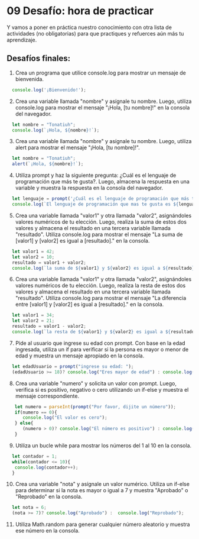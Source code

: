 # 09 Desafío: hora de practicar
<p>Y vamos a poner en práctica nuestro conocimiento con otra lista de actividades (no obligatorias) para que practiques y refuerces aún más tu aprendizaje.</p>

## Desafíos finales:
1. Crea un programa que utilice console.log para mostrar un mensaje de bienvenida.
```javascript
  console.log('¡Bienvenido!');
```
2. Crea una variable llamada "nombre" y asígnale tu nombre. Luego, utiliza console.log para mostrar el mensaje "¡Hola, [tu nombre]!" en la consola del navegador.
```javascript
  let nombre = "Tonatiuh";
  console.log(`¡Hola, ${nombre}!`);
```
3. Crea una variable llamada "nombre" y asígnale tu nombre. Luego, utiliza alert para mostrar el mensaje "¡Hola, [tu nombre]!".
```javascript
  let nombre = "Tonatiuh";
  alert(`¡Hola, ${nombre}!`);
```
4. Utiliza prompt y haz la siguiente pregunta: ¿Cuál es el lenguaje de programación que más te gusta?. Luego, almacena la respuesta en una variable y muestra la respuesta en la consola del navegador.
```javascript
  let lenguaje = prompt('¿Cuál es el lenguaje de programación que más te gusta?');
  console.log(`El lenguaje de programación que mas te gusta es ${lenguaje}`);
```
5. Crea una variable llamada "valor1" y otra llamada "valor2", asignándoles valores numéricos de tu elección. Luego, realiza la suma de estos dos valores y almacena el resultado en una tercera variable llamada "resultado".
   Utiliza console.log para mostrar el mensaje "La suma de [valor1] y [valor2] es igual a [resultado]." en la consola.
```javascript
  let valor1 = 42;
  let valor2 = 10;
  resultado = valor1 + valor2;
  console.log(`la suma de ${valor1} y ${valor2} es igual a ${resultado}.`);
```
6. Crea una variable llamada "valor1" y otra llamada "valor2", asignándoles valores numéricos de tu elección. Luego, realiza la resta de estos dos valores y almacena el resultado en una tercera variable llamada "resultado".
   Utiliza console.log para mostrar el mensaje "La diferencia entre [valor1] y [valor2] es igual a [resultado]." en la consola.
```javascript
  let valor1 = 34;
  let valor2 = 21;
  resultado = valor1 - valor2;
  console.log(`la resta de ${valor1} y ${valor2} es igual a ${resultado}.`);
```
7. Pide al usuario que ingrese su edad con prompt. Con base en la edad ingresada, utiliza un if para verificar si la persona es mayor o menor de edad y muestra un mensaje apropiado en la consola.
```javascript
  let edadUsuario = prompt("ingrese su edad: ");
  (edadUsuario >= 18)? console.log("Eres mayor de edad") : console.log("Eres menor de edad"); 
```
8. Crea una variable "numero" y solicita un valor con prompt. Luego, verifica si es positivo, negativo o cero utilizando un if-else y muestra el mensaje correspondiente.
```javascript
   let numero = parseInt(prompt("Por favor, dijite un número"));
   if(numero == 0){
      console.log("El valor es cero");
   } else{
      (numero > 0)? console.log("El número es positivo") : console.log("El número es negativo");
   }
```
9. Utiliza un bucle while para mostrar los números del 1 al 10 en la consola.
```javascript
  let contador = 1;
  while(contador <= 10){
   console.log(contador++); 
  }
```
10. Crea una variable "nota" y asígnale un valor numérico. Utiliza un if-else para determinar si la nota es mayor o igual a 7 y muestra "Aprobado" o "Reprobado" en la consola.
```javascript
  let nota = 6;
  (nota >= 7)? console.log("Aprobado") :  console.log("Reprobado");
```
11. Utiliza Math.random para generar cualquier número aleatorio y muestra ese número en la consola.
   
